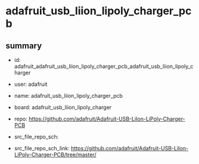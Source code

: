 # adafruit_usb_liion_lipoly_charger_pcb
 
## summary 
* id: adafruit_adafruit_usb_liion_lipoly_charger_pcb_adafruit_usb_liion_lipoly_charger
* user: adafruit
* name: adafruit_usb_liion_lipoly_charger_pcb
* board: adafruit_usb_liion_lipoly_charger
* repo: https://github.com/adafruit/Adafruit-USB-LiIon-LiPoly-Charger-PCB



* src_file_repo_sch: 
* src_file_repo_sch_link: https://github.com/adafruit/Adafruit-USB-LiIon-LiPoly-Charger-PCB/tree/master/




